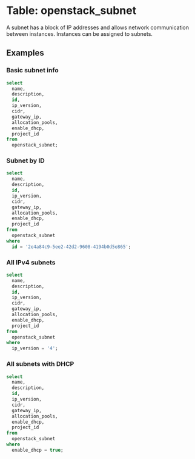 # Table: openstack_subnet

A subnet has a block of IP addresses and allows network communication between instances. Instances can be assigned to subnets.

## Examples

### Basic subnet info

```sql
select
  name,
  description,
  id,
  ip_version,
  cidr,
  gateway_ip,
  allocation_pools,
  enable_dhcp,
  project_id
from
  openstack_subnet;
```

### Subnet by ID

```sql
select
  name,
  description,
  id,
  ip_version,
  cidr,
  gateway_ip,
  allocation_pools,
  enable_dhcp,
  project_id
from
  openstack_subnet
where
  id = '2e4a84c9-5ee2-42d2-9608-4194b0d5e865';
```

### All IPv4 subnets

```sql
select
  name,
  description,
  id,
  ip_version,
  cidr,
  gateway_ip,
  allocation_pools,
  enable_dhcp,
  project_id
from
  openstack_subnet
where
  ip_version = '4';
```

### All subnets with DHCP

```sql
select
  name,
  description,
  id,
  ip_version,
  cidr,
  gateway_ip,
  allocation_pools,
  enable_dhcp,
  project_id
from
  openstack_subnet
where
  enable_dhcp = true;
```